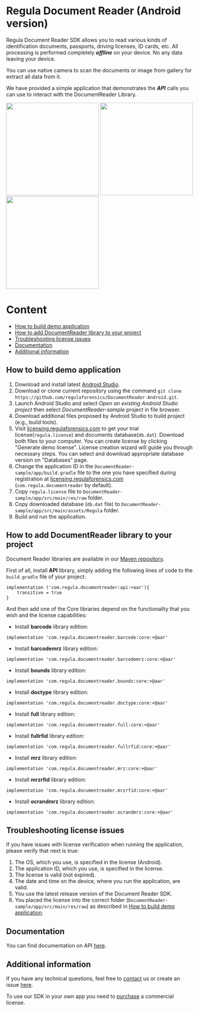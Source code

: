 # Regula Document Reader (Android version)
Regula Document Reader SDK allows you to read various kinds of identification documents, passports, driving licenses, ID cards, etc. All processing is performed completely ***offline*** on your device. No any data leaving your device.

You can use native camera to scan the documents or image from gallery for extract all data from it.

We have provided a simple application that demonstrates the ***API*** calls you can use to interact with the DocumentReader Library.

<img src="https://img.regulaforensics.com/Screenshots/SDK-5.0/LG_Nexus_5X_1.jpg" width="250"> <img src="https://img.regulaforensics.com/Screenshots/SDK-5.0/LG_Nexus_5X_2.jpg" width="250"> <img src="https://img.regulaforensics.com/Screenshots/SDK-5.0/LG_Nexus_5X_3.jpg" width="250">

# Content
* [How to build demo application](#how-to-build-demo-application)
* [How to add DocumentReader library to your project](#how-to-add-documentreader-library-to-your-project)
* [Troubleshooting license issues](#troubleshooting-license-issues)
* [Documentation](#documentation)
* [Additional information](#additional-information)

## How to build demo application
1. Download and install latest [Android Studio](https://developer.android.com/studio/index.html).
2. Download or clone current repository using the command `git clone https://github.com/regulaforensics/DocumentReader-Android.git`.
3. Launch Android Studio and select _Open an existing Android Studio project_ then select _DocumentReader-sample_ project in file browser.
4. Download additional files proposed by Android Studio to build project (e.g., build tools).
5. Visit [licensing.regulaforensics.com](https://licensing.regulaforensics.com) to get your trial license(`regula.license`) and documents database(`db.dat`). Download both files to your computer. You can create license by clicking "Generate demo license". License creation wizard will guide you through necessary steps. You can select and download appropriate database version on "Databases" page.
6. Change the application ID in the `DocumentReader-sample/app/build.gradle`  file to the one you have specified during registration at [licensing.regulaforensics.com](https://licensing.regulaforensics.com) (`com.regula.documentreader` by default).
7. Copy `regula.license` file to `DocumentReader-sample/app/src/main/res/raw` folder.
8. Copy downloaded database (`db.dat` file) to `DocumentReader-sample/app/src/main/assets/Regula` folder.
9. Build and run the application.

## How to add DocumentReader library to your project
Document Reader libraries are available in our [Maven repository](http://maven.regulaforensics.com/RegulaDocumentReader/com/regula/documentreader).

First of all, install **API** library, simply adding the following lines of code to the `build.gradle` file of your project:
```
implementation ('com.regula.documentreader:api:+aar'){
    transitive = true
}
```

And then add one of the Core libraries depend on the functionality that you wish and the license capabilities:
* Install **barcode** library edition:
```
implementation 'com.regula.documentreader.barcode:core:+@aar'
```

* Install **barcodemrz** library edition:
```
implementation 'com.regula.documentreader.barcodemrz:core:+@aar'
```

* Install **bounds** library edition:
```
implementation 'com.regula.documentreader.bounds:core:+@aar'
```

* Install **doctype** library edition:
```
implementation 'com.regula.documentreader.doctype:core:+@aar'
```

* Install **full** library edition:
```
implementation 'com.regula.documentreader.full:core:+@aar'
```

* Install **fullrfid** library edition:
```
implementation 'com.regula.documentreader.fullrfid:core:+@aar'
```

* Install **mrz** library edition:
```
implementation 'com.regula.documentreader.mrz:core:+@aar'
```

* Install **mrzrfid** library edition:
```
implementation 'com.regula.documentreader.mrzrfid:core:+@aar'
```

* Install **ocrandmrz** library edition:
```
implementation 'com.regula.documentreader.ocrandmrz:core:+@aar'
```

## Troubleshooting license issues
If you have issues with license verification when running the application, please verify that next is true:
1. The OS, which you use, is specified in the license (Android).
2. The application ID, which you use, is specified in the license.
3. The license is valid (not expired).
4. The date and time on the device, where you run the application, are valid.
5. You use the latest release version of the Document Reader SDK.
6. You placed the license into the correct folder (`DocumentReader-sample/app/src/main/res/raw`) as described in [How to build demo application](#how-to-build-demo-application).

## Documentation
You can find documentation on API [here](https://docs.regulaforensics.com/android).

## Additional information
If you have any technical questions, feel free to [contact](mailto:support@regulaforensics.com) us or create an issue [here](https://github.com/regulaforensics/DocumentReader-Android/issues).

To use our SDK in your own app you need to [purchase](https://pipedrivewebforms.com/form/5f1d771cbe4f844a1f78f8a06fbf94361841159) a commercial license.
